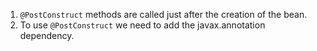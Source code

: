 1. `@PostConstruct` methods are called just after the creation of the bean.
2. To use `@PostConstruct` we need to add the javax.annotation dependency. 